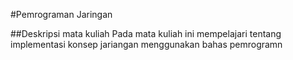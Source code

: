 #Pemrograman Jaringan

##Deskripsi mata kuliah
Pada mata kuliah ini mempelajari tentang implementasi konsep jariangan menggunakan bahas pemrogramn
